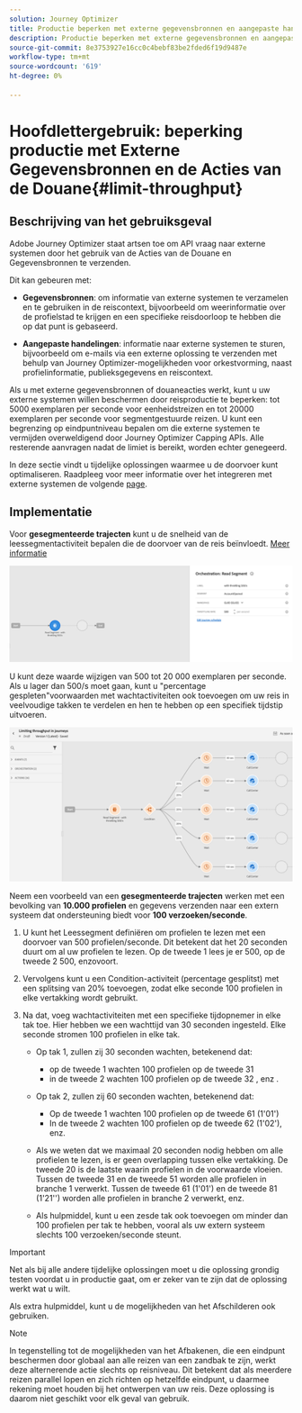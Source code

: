 ```yaml
---
solution: Journey Optimizer
title: Productie beperken met externe gegevensbronnen en aangepaste handelingen
description: Productie beperken met externe gegevensbronnen en aangepaste handelingen
source-git-commit: 8e3753927e16cc0c4bebf83be2fded6f19d9487e
workflow-type: tm+mt
source-wordcount: '619'
ht-degree: 0%

---
```



# Hoofdlettergebruik: beperking productie met Externe Gegevensbronnen en de Acties van de Douane{#limit-throughput}

## Beschrijving van het gebruiksgeval

Adobe Journey Optimizer staat artsen toe om API vraag naar externe systemen door het gebruik van de Acties van de Douane en Gegevensbronnen te verzenden.

Dit kan gebeuren met:

* **Gegevensbronnen**: om informatie van externe systemen te verzamelen en te gebruiken in de reiscontext, bijvoorbeeld om weerinformatie over de profielstad te krijgen en een specifieke reisdoorloop te hebben die op dat punt is gebaseerd.

* **Aangepaste handelingen**: informatie naar externe systemen te sturen, bijvoorbeeld om e-mails via een externe oplossing te verzenden met behulp van Journey Optimizer-mogelijkheden voor orkestvorming, naast profielinformatie, publieksgegevens en reiscontext.

Als u met externe gegevensbronnen of douaneacties werkt, kunt u uw externe systemen willen beschermen door reisproductie te beperken: tot 5000 exemplaren per seconde voor eenheidstreizen en tot 20000 exemplaren per seconde voor segmentgestuurde reizen. U kunt een begrenzing op eindpuntniveau bepalen om die externe systemen te vermijden overweldigend door Journey Optimizer Capping APIs. Alle resterende aanvragen nadat de limiet is bereikt, worden echter genegeerd.

In deze sectie vindt u tijdelijke oplossingen waarmee u de doorvoer kunt optimaliseren. Raadpleeg voor meer informatie over het integreren met externe systemen de volgende [page](../configuration/external-systems.md).

## Implementatie

Voor **gesegmenteerde trajecten** kunt u de snelheid van de leessegmentactiviteit bepalen die de doorvoer van de reis beïnvloedt.  [Meer informatie](../building-journeys/read-segment.md)

![](assets/limit-throughput-1.png)

U kunt deze waarde wijzigen van 500 tot 20 000 exemplaren per seconde. Als u lager dan 500/s moet gaan, kunt u &quot;percentage gespleten&quot;voorwaarden met wachtactiviteiten ook toevoegen om uw reis in veelvoudige takken te verdelen en hen te hebben op een specifiek tijdstip uitvoeren.

![](assets/limit-throughput-2.png)

Neem een voorbeeld van een **gesegmenteerde trajecten** werken met een bevolking van **10.000 profielen** en gegevens verzenden naar een extern systeem dat ondersteuning biedt voor **100 verzoeken/seconde**.

1. U kunt het Leessegment definiëren om profielen te lezen met een doorvoer van 500 profielen/seconde. Dit betekent dat het 20 seconden duurt om al uw profielen te lezen. Op de tweede 1 lees je er 500, op de tweede 2 500, enzovoort.

1. Vervolgens kunt u een Condition-activiteit (percentage gesplitst) met een splitsing van 20% toevoegen, zodat elke seconde 100 profielen in elke vertakking wordt gebruikt.

1. Na dat, voeg wachtactiviteiten met een specifieke tijdopnemer in elke tak toe. Hier hebben we een wachttijd van 30 seconden ingesteld. Elke seconde stromen 100 profielen in elke tak.

   * Op tak 1, zullen zij 30 seconden wachten, betekenend dat:
      * op de tweede 1 wachten 100 profielen op de tweede 31
      * in de tweede 2 wachten 100 profielen op de tweede 32 , enz .
   * Op tak 2, zullen zij 60 seconden wachten, betekenend dat:
      * Op de tweede 1 wachten 100 profielen op de tweede 61 (1&#39;01&#39;)
      * In de tweede 2 wachten 100 profielen op de tweede 62 (1&#39;02&#39;), enz.
   * Als we weten dat we maximaal 20 seconden nodig hebben om alle profielen te lezen, is er geen overlapping tussen elke vertakking. De tweede 20 is de laatste waarin profielen in de voorwaarde vloeien. Tussen de tweede 31 en de tweede 51 worden alle profielen in branche 1 verwerkt. Tussen de tweede 61 (1&#39;01&#39;) en de tweede 81 (1&#39;21&#39;&#39;) worden alle profielen in branche 2 verwerkt, enz.

   * Als hulpmiddel, kunt u een zesde tak ook toevoegen om minder dan 100 profielen per tak te hebben, vooral als uw extern systeem slechts 100 verzoeken/seconde steunt.



>[!IMPORTANT]
>
>Net als bij alle andere tijdelijke oplossingen moet u die oplossing grondig testen voordat u in productie gaat, om er zeker van te zijn dat de oplossing werkt wat u wilt.

Als extra hulpmiddel, kunt u de mogelijkheden van het Afschilderen ook gebruiken.

>[!NOTE]
>
>In tegenstelling tot de mogelijkheden van het Afbakenen, die een eindpunt beschermen door globaal aan alle reizen van een zandbak te zijn, werkt deze alternerende actie slechts op reisniveau. Dit betekent dat als meerdere reizen parallel lopen en zich richten op hetzelfde eindpunt, u daarmee rekening moet houden bij het ontwerpen van uw reis. Deze oplossing is daarom niet geschikt voor elk geval van gebruik.

